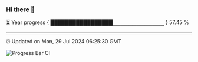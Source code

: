### Hi there 👋

⏳ Year progress { █████████████████▁▁▁▁▁▁▁▁▁▁▁▁▁ } 57.45 %

---

⏰ Updated on Mon, 29 Jul 2024 06:25:30 GMT

![Progress Bar CI](https://github.com/liununu/liununu/workflows/Progress%20Bar%20CI/badge.svg)
